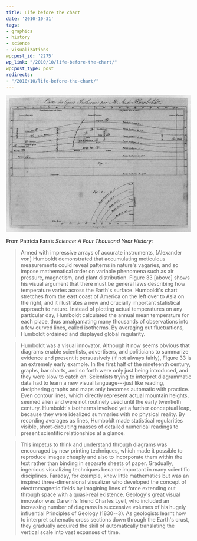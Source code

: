 ```yaml
---
title: Life before the chart
date: '2010-10-31'
tags:
- graphics
- history
- science
- visualizations
wp:post_id: '2275'
wp_link: "/2010/10/life-before-the-chart/"
wp:post_type: post
redirects:
- "/2010/10/life-before-the-chart/"
---
```


![Humboldt's Isotherms](2010-10-31-Life-before-the-chart/humboldt-isotherms-500x371.png "humboldt-isotherms")

From Patricia Fara’s _Science: A Four Thousand Year History_:

> Armed with impressive arrays of accurate instruments, [Alexander von] Humboldt demonstrated that accumulating meticulous measurements could reveal patterns in nature's vagaries, and so impose mathematical order on variable phenomena such as air pressure, magnetism, and plant distribution. Figure 33 [above] shows his visual argument that there must be general laws describing how temperature varies across the Earth's surface. Humboldt's chart stretches from the east coast of America on the left over to Asia on the right, and it illustrates a new and crucially important statistical approach to nature. Instead of plotting actual temperatures on any particular day, Humboldt calculated the annual mean temperature for each place, thus amalgamating many thousands of observations into a few curved lines, called isotherms. By averaging out fluctuations, Humboldt ordained and displayed global regularity.

>

> Humboldt was a visual innovator. Although it now seems obvious that diagrams enable scientists, advertisers, and politicians to summarize evidence and present it persuasively (if not always fairly), Figure 33 is an extremely early example. In the first half of the nineteenth century, graphs, bar charts, and so forth were only just being introduced, and they were slow to catch on. Scientists trying to interpret diagrammatic data had to learn a new visual language---just like reading, deciphering graphs and maps only becomes automatic with practice. Even contour lines, which directly represent actual mountain heights, seemed alien and were not routinely used until the early twentieth century. Humboldt's isotherms involved yet a further conceptual leap, because they were idealized summaries with no physical reality. By recording averages as lines, Humboldt made statistical regularities visible, short-circuiting masses of detailed numerical readings to present scientific relationships at a glance.

>

> This impetus to think and understand through diagrams was encouraged by new printing techniques, which made it possible to reproduce images cheaply and also to incorporate them within the text rather than binding in separate sheets of paper. Gradually, ingenious visualizing techniques became important in many scientific disciplines. Faraday, for example, knew little mathematics but was an inspired three-dimensional visualizer who developed the concept of electromagnetic fields by imagining lines of force extending out through space with a quasi-real existence. Geology's great visual innovator was Darwin's friend Charles Lyell, who included an increasing number of diagrams in successive volumes of his hugely influential Principles of Geology (1830--3). As geologists learnt how to interpret schematic cross sections down through the Earth's crust, they gradually acquired the skill of automatically translating the vertical scale into vast expanses of time.
